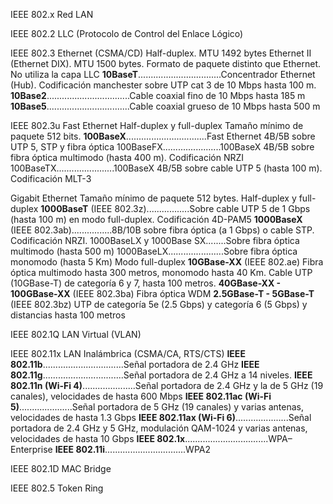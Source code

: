 
IEEE 802.x	Red LAN

IEEE 802.2	LLC (Protocolo de Control del Enlace Lógico)

IEEE 802.3	Ethernet (CSMA/CD) Half-duplex. MTU 1492 bytes
	Ethernet II (Ethernet DIX). MTU 1500 bytes. Formato de paquete distinto que Ethernet. No utiliza la capa LLC
	**10BaseT**.................................Concentrador Ethernet (Hub). Codificación manchester sobre UTP cat 3 de 10 Mbps hasta 100 m.
	**10Base2**.................................Cable coaxial fino de 10 Mbps hasta 185 m
	**10Base5**.................................Cable coaxial grueso de 10 Mbps hasta 500 m

IEEE 802.3u	Fast Ethernet	Half-duplex y full-duplex
	Tamaño mínimo de paquete 512 bits.
 	**100BaseX**................................Fast Ethernet 4B/5B sobre UTP 5, STP y fibra óptica
 		100BaseFX.......................100BaseX 4B/5B sobre fibra óptica multimodo (hasta 400 m). Codificación NRZI
 		100BaseTX.......................100BaseX 4B/5B sobre cable UTP 5 (hasta 100 m). Codificación MLT-3

Gigabit Ethernet
	Tamaño mínimo de paquete 512 bytes.
	Half-duplex y full-duplex
	 	**1000BaseT** (IEEE 802.3z).................Sobre cable UTP 5 de 1 Gbps (hasta 100 m) en modo full-duplex. Codificación 4D-PAM5
	 	**1000BaseX** (IEEE 802.3ab)................8B/10B sobre fibra óptica (a 1 Gbps) o cable STP. Codificación NRZI.
	 		1000BaseLX y 1000Base SX........Sobre fibra óptica multimodo (hasta 500 m)
	 		1000BaseLX......................Sobre fibra óptica monomodo (hasta 5 Km)
   	Modo full-duplex
		**10GBase-XX** (IEEE 802.ae) 
	 		Fibra óptica multimodo hasta 300 metros, monomodo hasta 40 Km.
	   		Cable UTP (10GBase-T) de categoría 6 y 7, hasta 100 metros.
	     	**40GBase-XX - 100GBase-XX** (IEEE 802.3ba) 
	      		Fibra óptica WDM
	 	**2.5GBase-T - 5GBase-T** (IEEE 802.3bz) 
	 		UTP de categoría 5e (2.5 Gbps) y categoría 6 (5 Gbps) y distancias hasta 100 metros

IEEE 802.1Q	LAN Virtual (VLAN)

IEEE 802.11x	LAN Inalámbrica (CSMA/CA, RTS/CTS)
	**IEEE 802.11b**................................Señal portadora de 2.4 GHz
 	**IEEE 802.11g**................................Señal portadora de 2.4 GHz a 14 niveles.
	**IEEE 802.11n  (Wi-Fi 4)**.....................Señal portadora de 2.4 GHz y la de 5 GHz (19 canales), velocidades de hasta 600 Mbps
	**IEEE 802.11ac (Wi-Fi 5)**.....................Señal portadora de 5 GHz (19 canales) y varias antenas, velocidades de hasta 1.3 Gbps
	**IEEE 802.11ax (Wi-Fi 6)**.....................Señal portadora de 2.4 GHz y 5 GHz, modulación QAM-1024 y varias antenas, velocidades de hasta 10 Gbps
	**IEEE 802.1x**.................................WPA–Enterprise
	**IEEE 802.11i**................................WPA2

IEEE 802.1D	MAC Bridge

IEEE 802.5	Token Ring
